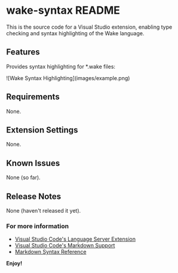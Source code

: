 # wake-syntax README

This is the source code for a Visual Studio extension, enabling type checking and syntax highlighting of the Wake language.

## Features

Provides syntax highlighting for *.wake files:

\!\[Wake Syntax Highlighting\]\(images/example.png\)

## Requirements

None.

## Extension Settings

None.

## Known Issues

None (so far).

## Release Notes

None (haven't released it yet).

### For more information
* [Visual Studio Code's Language Server Extension](https://code.visualstudio.com/api/language-extensions/language-server-extension-guide)
* [Visual Studio Code's Markdown Support](http://code.visualstudio.com/docs/languages/markdown)
* [Markdown Syntax Reference](https://help.github.com/articles/markdown-basics/)

**Enjoy!**
